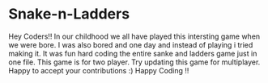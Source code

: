 # Snake-n-Ladders
Hey Coders!!
In our childhood we all have played this intersting game when we were bore.
I was also bored and one day and instead of playing i tried making it.
It was fun hard coding the entire sanke and ladders game just in one file.
This game is for two player.
Try updating this game for multiplayer. Happy to accept your contributions :)
Happy Coding !!
